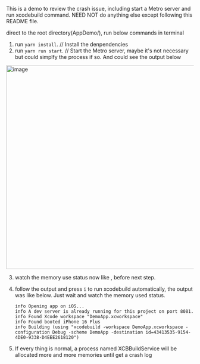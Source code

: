 This is a demo to review the crash issue, including start a Metro server and run xcodebuild command. NEED NOT do anything else except following this README file.

direct to the root directory(AppDemo/), run below commands in terminal

1. run `yarn install`. // Install the denpendencies
2. run `yarn run start`. // Start the Metro server, maybe it's not necessary but could simplfy the process if so. And could see the output below

<img width="547" alt="image" src="https://github.com/user-attachments/assets/0efea893-b748-4b28-ad73-fa0fc93a6bf0">

3. watch the memory use status now like , before next step.
4. follow the output and press `i` to run xcodebuild automatically, the output was like below. Just wait and watch the memory used status.
   ```shell
   info Opening app on iOS...
   info A dev server is already running for this project on port 8081.
   info Found Xcode workspace "DemoApp.xcworkspace"
   info Found booted iPhone 16 Plus
   info Building (using "xcodebuild -workspace DemoApp.xcworkspace -configuration Debug -scheme DemoApp -destination id=43413535-9154-4DE0-9338-D4EEE2618120")
   ```

5. If every thing is normal, a process named XCBBuildService will be allocated more and more memories until get a crash log
